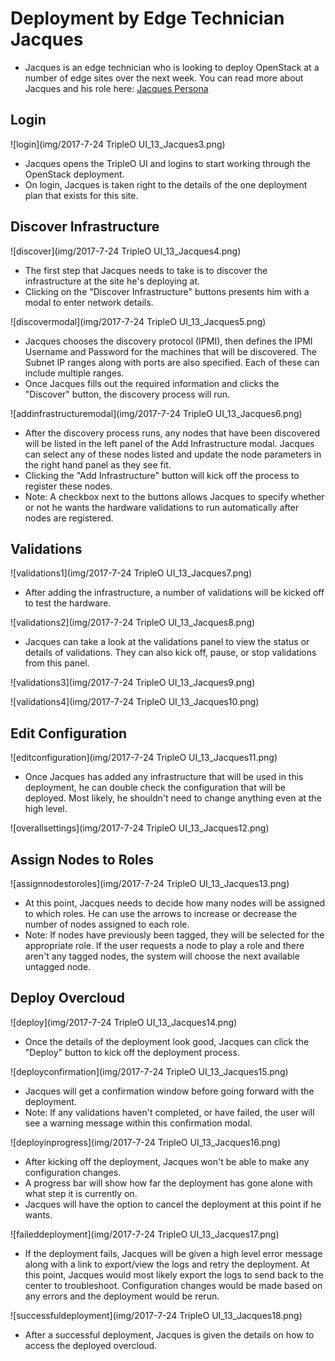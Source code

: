 # Deployment by Edge Technician Jacques
- Jacques is an edge technician who is looking to deploy OpenStack at a number of edge sites over the next week. You can read more about Jacques and his role here:
[Jacques Persona](https://etherpad.openstack.org/p/edge-technician-persona-tripleo-ui)

## Login
![login](img/2017-7-24 TripleO UI_13_Jacques3.png)
- Jacques opens the TripleO UI and logins to start working through the OpenStack deployment.
- On login, Jacques is taken right to the details of the one deployment plan that exists for this site.

## Discover Infrastructure
![discover](img/2017-7-24 TripleO UI_13_Jacques4.png)
- The first step that Jacques needs to take is to discover the infrastructure at the site he's deploying at.
- Clicking on the "Discover Infrastructure" buttons presents him with a modal to enter network details.

![discovermodal](img/2017-7-24 TripleO UI_13_Jacques5.png)
- Jacques chooses the discovery protocol (IPMI), then defines the IPMI Username and Password for the machines that will be discovered. The Subnet IP ranges along with ports are also specified. Each of these can include multiple ranges.
- Once Jacques fills out the required information and clicks the "Discover" button, the discovery process will run.

![addinfrastructuremodal](img/2017-7-24 TripleO UI_13_Jacques6.png)
- After the discovery process runs, any nodes that have been discovered will be listed in the left panel of the Add Infrastructure modal. Jacques can select any of these nodes listed and update the node parameters in the right hand panel as they see fit.
- Clicking the "Add Infrastructure" button will kick off the process to register these nodes.
- Note: A checkbox next to the buttons allows Jacques to specify whether or not he wants the hardware validations to run automatically after nodes are registered.

## Validations
![validations1](img/2017-7-24 TripleO UI_13_Jacques7.png)
- After adding the infrastructure, a number of validations will be kicked off to test the hardware.

![validations2](img/2017-7-24 TripleO UI_13_Jacques8.png)
- Jacques can take a look at the validations panel to view the status or details of validations. They can also kick off, pause, or stop validations from this panel.

![validations3](img/2017-7-24 TripleO UI_13_Jacques9.png)

![validations4](img/2017-7-24 TripleO UI_13_Jacques10.png)

## Edit Configuration
![editconfiguration](img/2017-7-24 TripleO UI_13_Jacques11.png)
- Once Jacques has added any infrastructure that will be used in this deployment, he can double check the configuration that will be deployed. Most likely, he shouldn't need to change anything even at the high level.

![overallsettings](img/2017-7-24 TripleO UI_13_Jacques12.png)

## Assign Nodes to Roles
![assignnodestoroles](img/2017-7-24 TripleO UI_13_Jacques13.png)
- At this point, Jacques needs to decide how many nodes will be assigned to which roles. He can use the arrows to increase or decrease the number of nodes assigned to each role.
- Note: If nodes have previously been tagged, they will be selected for the appropriate role. If the user requests a node to play a role and there aren't any tagged nodes, the system will choose the next available untagged node.

## Deploy Overcloud
![deploy](img/2017-7-24 TripleO UI_13_Jacques14.png)
- Once the details of the deployment look good, Jacques can click the "Deploy" button to kick off the deployment process.

![deployconfirmation](img/2017-7-24 TripleO UI_13_Jacques15.png)
- Jacques will get a confirmation window before going forward with the deployment.
- Note: If any validations haven't completed, or have failed, the user will see a warning message within this confirmation modal.

![deployinprogress](img/2017-7-24 TripleO UI_13_Jacques16.png)
- After kicking off the deployment, Jacques won't be able to make any configuration changes.
- A progress bar will show how far the deployment has gone alone with what step it is currently on.
- Jacques will have the option to cancel the deployment at this point if he wants.

![faileddeployment](img/2017-7-24 TripleO UI_13_Jacques17.png)
- If the deployment fails, Jacques will be given a high level error message along with a link to export/view the logs and retry the deployment. At this point, Jacques would most likely export the logs to send back to the center to troubleshoot. Configuration changes would be made based on any errors and the deployment would be rerun.

![successfuldeployment](img/2017-7-24 TripleO UI_13_Jacques18.png)
- After a successful deployment, Jacques is given the details on how to access the deployed overcloud.
